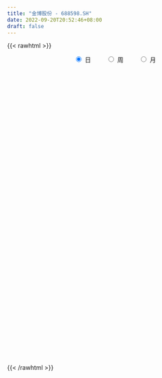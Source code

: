 ```yaml
---
title: "金博股份 - 688598.SH"
date: 2022-09-20T20:52:46+08:00
draft: false
---
```

{{< rawhtml >}}
    <div style="text-align: center">
        <label style="padding: 1rem;"><input style="margin-right: .5rem" type="radio" name="period" value="D" checked onclick="period_change(this)">日</label>
        <label style="padding: 1rem;"><input style="margin-right: .5rem" type="radio" name="period" value="W" onclick="period_change(this)">周</label>
        <label style="padding: 1rem;"><input style="margin-right: .5rem" type="radio" name="period" value="M" onclick="period_change(this)">月</label>
    </div>
    <div id="chart" style="height: 700px;"></div> 
    <script type="text/javascript">
        const D_v = [8487.46,6819.47,10995.79,5690.08,4632.71,12747.34,8308.39,13009.78,7696.21,11024.04,9565.59,9180.49,13570.86,11620.58,10086.82,6867.33,5172.5,8069.69,8571.18,7456.24,7056.59,4315.6,4762.1,21271.53,16741.77,9725.78,8638.56,11691.73,8129.91,4623.34,4066.37,5339.5,6306.7,8949.17,10680.03,4777.66,7044.18,6942.66,10496.65,11759.37,13056.85,11119.33,9801.21,9332.71,10267.92,6919.86,14167.92,6705.35,5896.41,4941.32,3937.29,9268.24,4215.22,4435.22,4907.7,4352.93,7031.57,3619.53,4462.51,4762.9,12386.63,7818.04,6997.93,3884.62,8318.7,9107.09,7668.52,16368.48,10763.56,22742.13,20086.56,15579.27,11697.6,10928.86,13532.43,18603.66,24481.93,37567.29,27742.78,28425.5,19476.42,17801.81,14697.4,14804.05,21322.72,13255.4,15424.23,25668.76,13925.33,12327.14,11658.77,11671.05,14077.07,13167.78,13990.43,13256.23,11469.48,12762.72,22149.0,12074.9,13566.99,8072.81,9770.22,10795.88,8438.34,9446.66,6300.92,8294.3,9277.49,5625.64,9416.73,13786.58,8488.33,9612.63,6816.6,13349.26,8389.84,10190.27,11596.99,9651.36,9764.46,12099.09,7615.75,9592.76,9918.13,8461.6,6782.23,7781.38,6771.9,8452.19,7158.99,11357.36,7806.38,5948.42,6660.22,4682.16,4313.13,10555.15,6570.21,8647.53,13384.4,7711.08,9136.21,10403.9,6479.11,4833.5,5658.64,5534.85,4103.94,7398.78,7969.62,4814.95,6937.77,7358.32,4455.77,5544.7,7557.31,8946.12,8244.75,16191.93,6675.15,14699.6,8119.78,10861.23,11554.11,7198.74,5306.79,6763.58,4895.76,12633.57,20453.2,25950.43,27798.69,27915.17,31086.36,12890.2,15201.17,13401.54,29704.18,35775.68,37296.5,33054.55,16042.28,23844.84,25365.05,20779.76,18969.92,38657.22,36128.95,16716.95,20315.15,13229.82,18461.87,19946.71,7200.21,15720.59,13549.72,13349.47,21157.19,19091.49,15060.11,14905.61,11902.46,9315.01,17961.39,25658.04,18524.45,13429.08,12831.6,12736.73,12544.62,15463.82,10072.24,12959.07,19369.95,24201.4,19674.46,16989.73,13004.94,17284.46,20099.05,26658.1,17217.39,17697.15,17069.38,17846.96,17250.62,22215.96,18206.47,26168.45,14356.96,12374.83,9406.5,9735.53,15230.55,9401.76,11156.57,10797.53,20314.97,21754.51,52917.53,33491.99,23126.87,31530.68,15983.75,24299.18,14747.7,25335.49,19446.77,17505.49,12382.27,12233.82,22588.06,19897.12,14056.71,13542.96,32373.51,13334.86,10803.72,8913.0,12359.91,16632.78,10573.31,14476.55,12892.04,16324.61,10158.8,14101.81,15604.79,17121.3,8453.5,11333.66,21384.21,16105.98,19964.29,11827.41,20394.75,25228.89,15863.71,17065.14,16198.77,18898.39,24740.6,12261.81,20974.06,18004.06,9785.65,14201.05,7815.33,10252.03,14938.47,20934.15,7346.28,17953.23,15842.94,18274.46,18779.73,10932.2,10355.6,9920.74,20030.87,13027.5,18203.14,17681.61,11165.61,8065.84,10629.23,10672.71,9309.52,11612.1,41352.05,20429.35,14622.46,7657.52,8945.16,9225.92,12443.45,10904.72,10096.32,8636.63,10210.95,8681.48,12468.51,12911.73,9629.64,17363.74,12281.07,13119.19,11583.02,14591.78,32064.64,23434.2,26904.85,19736.34,20840.94,16005.26,15122.75,16613.99,12699.53,27837.79,24749.76,14157.18,13715.89,9111.16,11987.73,13022.49,10057.56,20542.86,11691.73,10559.68,13677.64,11354.69,6246.01,11371.42,7455.07,8286.0,10326.1,13019.92,14612.48,14791.27,19576.84,15876.04,18242.76,13781.52,23098.56,45006.12,22908.77,23122.43,28348.81,19872.98,30617.07,20946.77,21473.25,22583.64,10672.53,12473.97,9067.28,14317.5,12342.33,16831.04,10609.92,8049.92,18514.22,12348.99,12525.1,12077.29,7491.13,16669.61,12567.06,12316.55,11499.13,11167.94,7658.37,9244.59,10269.2,7461.7,8134.65,10904.41,12943.66,14961.2,15267.88,11093.46,14016.46,12820.6,8883.19,8501.03,12014.6,13973.29,7183.27,5035.61,6333.68,7848.17,7140.52,19520.24,9686.68,14223.5,14333.87,9268.86,8034.33,6601.2,7485.78,11896.25,9625.75,16538.16,21145.96,25885.2,16441.5,13861.07,13921.9,17147.11,18774.22,16196.27,26675.87,23166.17,21085.04,27167.8,17482.89,14999.4,14034.39,19272.63,14371.18,19417.59,19539.54,28810.65,19613.64,13099.3,12187.77,22588.84,24462.84,27918.42,33433.32,30346.94,19816.21,20366.19,14980.27,9922.64,10586.04,9494.41,14842.28,19755.24,12861.43,10609.75,24063.62,18140.88,18733.94,20303.6,15858.47,18284.53,16903.25,9134.07,10406.04,11000.77,14662.75,12199.04,11491.86,15369.37,12565.28,14000.27,13741.72,14524.62,11201.54,9882.91,12458.58,8659.12,24124.45,15531.23,16093.11,8756.44,15501.53,10116.61,16237.14,16056.1,11340.75,14180.24,11320.15,9268.29,12456.01,12950.63,8705.48,13020.95]
const D_histogram = [0.0,0.0389287749,0.0599227863,-0.0815329915,-0.0766153816,-0.149791921,0.0073152119,-0.1238802635,-0.3105557184,-0.291767705,-0.1119720625,0.1582937116,0.3558640547,0.5503090977,0.5979689496,0.5274292045,0.3955107605,0.4410953847,0.3309735748,0.0197863716,-0.2696924871,-0.4340488365,-0.5646207188,0.23713447,1.0088781278,1.4759103251,1.7974990979,1.5774787935,1.2939610349,0.9563923305,0.7931909828,0.4154516594,0.3541444942,0.2810647109,0.0359559825,-0.0942499883,-0.0528610973,-0.103803822,-0.3405373338,-0.1329792406,0.362896424,0.5219043858,0.5304446422,0.5508698228,0.4385718242,0.3513573764,0.1464279459,-0.3956517324,-0.5715384395,-0.7811573407,-0.9161869799,-0.8740453013,-0.9208223712,-0.8930603205,-0.898408717,-0.876871532,-1.0431063101,-1.0823685153,-1.00625099,-0.9743842367,-0.4668195081,-0.057420537,0.1995582881,0.3515442666,0.4985154198,0.6283972765,0.3851389928,0.646122904,0.6042871016,0.8316764049,1.4424623435,1.5377463692,1.5496747141,1.7483453065,2.1249676918,2.2388196167,3.5081375462,4.7762035129,6.7325748687,8.0445584547,7.7059737953,8.5226146764,8.0967750303,7.3867995252,5.8235027115,4.1495026822,2.8239222853,0.5685181293,-1.3231156705,-1.8003049325,-3.2125417025,-4.9361267968,-5.2867254642,-5.2887845026,-5.1029813408,-4.4229294869,-3.4982277705,-0.3457681042,2.3129083872,3.1332422214,3.3281056257,2.5094206947,1.4155780212,0.447169933,0.3850654962,-0.8328752012,-1.7522619622,-2.5018926207,-3.2596684052,-3.4725129036,-3.7931544617,-4.8553487973,-5.2274945752,-6.0425572742,-6.0493536574,-6.7887793118,-6.6517091945,-6.0191964933,-5.433183815,-4.5487611403,-4.1495583207,-4.4271590717,-4.2657604053,-4.5318524947,-4.8022932731,-4.1792262643,-3.6082998216,-3.1268586531,-2.8651205926,-1.9058855737,-0.9006673213,0.624541898,1.0605047627,1.6244895121,1.7344796849,1.5833809409,1.6992507167,2.4115696945,2.5180507791,3.0567312111,2.7844907072,2.7521904506,3.0699170509,3.3274721567,2.9014525604,2.15906591,1.3729980909,0.4253217027,-0.3630637937,-0.566558292,-0.7852506109,-1.0104254977,-0.67481009,-0.5666294706,-0.5575168659,-0.5720527562,-0.3466272969,0.0341285622,0.7289684021,1.0337519686,1.002332118,1.7959479023,1.9831037177,1.0540334842,-0.255863146,-0.7926173795,-0.7535719005,-0.8696023262,-0.8163052799,0.0307821436,0.7246583097,0.8434987929,0.7877714295,0.9600732401,1.5576400261,1.8201781902,1.9786219338,2.0232678571,1.4995160033,1.5197581962,3.2421383586,4.4461163777,4.6284232849,4.7029215589,3.8719753747,2.5624937166,1.6310823244,2.3742480325,2.8992522439,2.8392108468,2.1155892763,1.8438951342,2.4928280301,3.1308985916,3.2544308889,3.8967239922,3.2370222379,2.6946709845,3.2883899206,4.045015698,3.8976003878,3.7950435451,3.0848965996,2.5359375856,1.8742419353,1.8672749074,1.3293069402,0.6566351507,0.4463935947,-0.2891642545,-1.2381807609,-0.78401908,-1.1418635485,-2.262350535,-3.3846908348,-2.0114667892,-1.8384079659,-1.6943118345,-2.1342946534,-4.0796627986,-4.9574476607,-4.8273421471,-5.1736702092,-5.1141179698,-5.636579407,-4.5231219122,-2.7157127233,-0.8375980818,-0.2395633019,0.9676174642,1.9167523526,2.352634885,2.0008197968,1.1053558917,-0.5497504309,-1.6274082499,-2.0736088002,-2.1195199595,-1.3348554853,-1.038998141,2.957217764,6.4336124054,7.8543910089,10.6742654317,11.8593591664,10.7972478772,10.1318315855,6.0790280971,3.0908946328,2.3472749728,0.1569938276,-0.9914467155,-1.4397351339,-2.313933061,-2.339503363,-1.9796600646,-4.7685529386,-6.1524301053,-6.2685216891,-7.072522872,-6.6137789601,-6.1721801878,-6.406454931,-6.0412776918,-5.7684275265,-6.5680265272,-6.6957274473,-7.0032008556,-4.9132323152,-2.3187840215,-0.5050573109,0.2601700439,-0.2359991188,0.0213447613,-1.263884959,-2.2689176917,-1.547776425,-1.6756394271,-1.2402196609,-1.4468777835,-0.7591117575,-0.8546001268,-1.5482973306,-1.8941976033,-0.4169775114,-0.6796115149,-0.880204909,0.0408313733,0.1180693541,-0.0111407014,0.3082185014,-0.372301348,-1.2109579073,-1.8326971709,-2.7156673025,-2.1048813281,-0.6999307197,-0.1360482799,-0.0647629779,0.1409063427,1.4631210864,2.1616912288,3.1483273088,3.7984099431,3.2337176301,2.2010847931,1.2312344663,0.3762115204,0.079380816,0.0565343664,2.4381884389,3.5461819107,3.9671173838,3.9084412719,4.0219541592,2.7668498938,0.4179355571,-1.3603364444,-2.1702500763,-2.5587464655,-3.7826527574,-4.5039612734,-5.0587320217,-5.3313002736,-4.8504416159,-2.9127553965,-1.3419898569,-1.7359167492,-2.0928617235,-3.0094132537,-4.732350435,-6.4307546214,-7.0994137946,-7.9789027037,-7.3690948145,-6.4153549984,-5.6726223183,-5.3919231236,-5.0790492663,-3.5166005197,-0.9065999236,0.6489353615,1.5237089203,1.5650853838,1.5850807756,1.6387063224,1.3367220656,0.8214414439,-0.0193696336,-0.9677655566,-1.580036034,-0.7672198912,-0.2431074085,0.9589196355,1.7184645432,2.3834895994,2.7039174473,3.8945493063,4.224889475,4.7006360754,5.5803119311,5.3211791,4.3292975215,2.9451608393,1.1155308908,-1.5987593207,-3.482266941,-4.1831690803,-3.45838364,-2.5140371674,-1.4420249349,-0.7443173688,0.3380358042,1.6052445513,2.3202578274,2.7778595534,2.8268211071,2.9042066284,2.3939511638,1.2616117185,0.4818856084,0.086115013,1.1915281788,1.2026724064,1.2342771521,0.7017917695,0.138173821,-0.6256866724,-1.4225322869,-1.9327475353,-2.1447267746,-1.9827455542,-1.6803283134,-0.7741398193,-0.1702444327,-0.2338133287,-0.639118475,-1.3086659733,-2.4956798839,-2.6257508055,-1.422587074,-0.788245335,0.6157655491,1.8994140378,2.6403320695,3.3395581982,4.0985745661,4.801901737,4.9374956751,4.5763538976,4.1370071859,3.9283649992,3.7941938089,4.6980881856,4.9213680259,4.1947998846,2.8337658115,2.1176363234,1.4472324256,0.7160800254,0.3530520401,0.6052965464,0.7927046196,1.9240372299,3.1659443368,3.878981196,3.9456405119,3.7140146332,3.9251578758,4.0057941235,3.2452455246,2.1169283546,2.4091422604,3.2505435936,4.1242726037,3.4927026311,2.9421723997,2.627963426,1.9311839424,1.1792656645,0.4933341359,-0.8375445218,-1.7160304885,-3.1538117312,-3.9335950719,-4.4061920082,-4.4274335423,-3.7097606046,-4.0297520254,-3.3219329478,-2.7199372749,-0.9262547632,0.4656167802,1.815604156,2.3235095718,2.890086502,3.1776282424,2.3853619705,2.3704166305,1.1417882876,0.7305590052,0.3601558336,1.3396473574,2.2180177161,3.8881171771,4.7046670047,3.9409741834,2.4890927177,2.0024358759,1.618405685,0.9896726285,0.3148493147,0.0235958383,-1.5047244429,-2.4210727136,-3.1498212446,-3.9089721325,-4.2504619505,-4.9043813482,-5.6652719295,-5.5054817593,-6.1295149178,-6.5657170514,-7.0665302438,-7.7435321712,-8.3412573478,-9.0974097773,-9.0481800503,-8.7332956466,-8.1342722335,-6.5474084526,-4.2258537484,-2.4703842875,-1.3692711918,-0.8196893336,-0.7020887489,-1.0493487336,-1.0534527714,-1.0217374791,-0.2425746619]
const D_fast = [0.0,0.0486609687,0.0846356767,-0.077203349,-0.0914395845,-0.2020641042,-0.0431281684,-0.2052937096,-0.4696080942,-0.5237620069,-0.3719593801,-0.0621201781,0.2244161787,0.5564384962,0.7535905854,0.8149081415,0.7818673875,0.9377258579,0.9103474418,0.6041068315,0.247204851,-0.0256637075,-0.2973907695,0.5636480368,1.5876112265,2.4236210051,3.1945845523,3.3689339463,3.4089064465,3.3104358247,3.3455322227,3.0716558141,3.0988847724,3.0960711669,2.8599514341,2.7061829662,2.7343565829,2.6574629027,2.3355950575,2.5099083405,3.0965081111,3.3859921694,3.5271435863,3.6852862226,3.6826311801,3.6832560763,3.5149336324,2.8739410209,2.555169704,2.1502614676,1.7861850834,1.6098154366,1.332832774,1.1373297445,0.9073791688,0.7096984708,0.2826871152,-0.0271672189,-0.2026124411,-0.4143417469,-0.0234818954,0.3715619415,0.6784303386,0.9183023838,1.189902392,1.4768835677,1.3299100323,1.7524246694,1.8616606424,2.296969047,3.2683705714,3.7480911895,4.1474382128,4.7831951318,5.6910594401,6.3646162692,8.5109685852,10.9730854301,14.6126005032,17.9357237028,19.5236324922,22.4709270424,24.0692811539,25.2060055301,25.0985843943,24.4619600356,23.8423602099,21.7290855863,19.5066728688,18.5794073737,16.3640351781,13.4064183847,11.7341383512,10.4098831871,9.3199410137,8.8942604959,8.9444052697,12.01042291,15.2473264981,16.8509708877,17.8778606984,17.6865309411,16.9465827729,16.0899671679,16.1241291051,14.6979696075,13.3405173559,11.9654135422,10.3927206564,9.3117479321,8.0428177585,5.7667862236,4.087766802,1.7620647844,0.2429299868,-2.1936904955,-3.7195476769,-4.591834099,-5.3641173744,-5.6168849849,-6.2550717453,-7.6394622643,-8.5445036992,-9.9435589123,-11.414573009,-11.8363125662,-12.1674610789,-12.4677345737,-12.9222766614,-12.4395130359,-11.6594616139,-9.9781169201,-9.2770278646,-8.3069207372,-7.7633106432,-7.518564152,-6.9778816971,-5.6626702956,-4.9266765162,-3.6238132815,-3.1999311086,-2.5441837525,-1.4589778894,-0.3695547444,-0.0702112007,-0.2728313735,-0.7156496699,-1.5569956324,-2.4361470773,-2.7812811486,-3.1962861202,-3.6740673814,-3.5071544963,-3.5406312445,-3.6708978563,-3.8284469356,-3.6896783005,-3.3003903009,-2.4233083604,-1.8600868018,-1.6409236229,-0.398320863,0.2846108817,-0.3809509807,-1.7548133974,-2.4897219757,-2.6390694718,-2.9725004791,-3.1232797528,-2.2684967934,-1.3934560498,-1.0637408684,-0.9225253745,-0.5102052539,0.4767715387,1.1943542503,1.8474534774,2.397916365,2.249043512,2.6492252539,5.182140006,7.4976471195,8.837059848,10.0872885117,10.2243361711,9.5554779423,9.0318371311,10.3685648474,11.6183821197,12.2681434343,12.0734191829,12.2626988243,13.5348387277,14.9556339372,15.8927739567,17.509248058,17.6588018632,17.790118356,19.2059347722,20.9738144741,21.8007992608,22.6470033044,22.7080805089,22.7931058912,22.5999707247,23.0598224236,22.8541811915,22.3456681897,22.2470250324,21.4391761195,20.1806144229,20.4387713339,19.7954609782,18.109386358,16.1408733494,17.0112306977,16.7246875296,16.4452057024,15.4716492201,12.5063653753,10.389218598,9.3124885748,7.6727429604,6.4537657074,4.5221594184,4.5048364351,5.6333174433,7.3020325643,7.8401765187,9.2892616509,10.7175846274,11.7416258811,11.8900157421,11.27089081,9.4783468795,7.9938369981,7.0292342477,6.4534430986,6.9043937014,6.9405015104,11.6760218564,16.7608195992,20.145195955,25.6336367356,29.783570262,31.420770942,33.2883125467,30.7552660826,28.5398562764,28.3830553596,26.2320226714,24.8357204494,24.0274982475,22.5748170552,21.9643709124,21.8292991947,17.848268086,14.926283393,13.243061387,10.670929486,9.4762286578,8.3747823832,6.5388939073,5.3937517235,4.2244950072,1.7828893747,-0.0187434072,-2.0770170294,-1.2153565679,0.7993957205,2.4868581034,3.3171279692,2.7619590268,3.0246390972,1.4234381371,-0.1488240184,0.185373142,-0.3613997169,-0.2360348659,-0.8044124344,-0.3064243477,-0.6155627488,-1.6963342853,-2.5157839587,-1.1428082447,-1.5753451269,-1.9959897483,-1.0647456226,-0.9579903034,-1.0899855341,-0.693571706,-1.4671668924,-2.6085629286,-3.6884764848,-5.2503634421,-5.1657977997,-3.9358298713,-3.4059595015,-3.3508649439,-3.1099690376,-1.4219740223,-0.1829810727,1.5907368345,3.1904219545,3.4341590491,2.9517974104,2.2897557002,1.5287856343,1.2518001339,1.2430872759,4.2342884582,6.2288274076,7.6415422267,8.5599764327,9.6789778599,9.115586068,6.8711556205,4.7527995079,3.4003233569,2.3721403513,0.20257087,-1.6447279642,-3.464181718,-5.0695750383,-5.8013267845,-4.5918294143,-3.356561339,-4.1844674185,-5.0646278236,-6.7335326673,-9.6395574574,-12.9456502991,-15.389162921,-18.263377506,-19.4958433204,-20.145942254,-20.8213651534,-21.8886467396,-22.8455351989,-22.1622365822,-19.778885967,-18.0611168415,-16.8054160527,-16.3727682432,-15.9565026575,-15.4932005301,-15.4610042705,-15.7709245312,-16.6165780171,-17.8069153293,-18.8141948151,-18.1931836452,-17.7298480146,-16.2880910618,-15.0989300182,-13.8380325622,-12.8416253524,-10.6773561669,-9.2907936294,-7.6398880102,-5.3651341716,-4.2939722278,-4.2035294259,-4.8513758982,-6.4021231241,-9.5161031658,-12.2701775213,-14.0168719307,-14.1566824004,-13.8408452196,-13.1293392208,-12.617710997,-11.450848873,-9.7823289881,-8.487251255,-7.3351846407,-6.5795178103,-5.7760806319,-5.6878483055,-6.5047848211,-7.1640395292,-7.5382813714,-6.1349861608,-5.8231738317,-5.4829997979,-5.8400372382,-6.3691117314,-7.2893938929,-8.4418725791,-9.4352747113,-10.1834356444,-10.5171408125,-10.63480565,-9.9221521108,-9.3608178324,-9.4828400606,-10.0479248256,-11.0446388172,-12.8555726988,-13.6420813217,-12.7945643588,-12.3572839535,-10.7993316822,-9.040829684,-7.6398286349,-6.1057129567,-4.3220529472,-2.4182503421,-1.0482824852,-0.2653357884,0.3295692965,1.1030183596,1.9173956215,3.9958120446,5.4494338913,5.7715657212,5.118973101,4.9322526937,4.6236569024,4.0715245085,3.7967595332,4.2003281761,4.5859124043,6.198254322,8.2316475132,9.9144296713,10.9674991152,11.6643768947,12.8568096064,13.9388943849,13.9896571672,13.3905720858,14.2850715567,15.9391087883,17.8439059493,18.0855116345,18.2705245031,18.6133063858,18.3993228879,17.9422210261,17.3796230315,15.8393582434,14.5318646544,12.305630479,10.5424483703,8.9683034319,7.8402035123,7.6304362988,6.3030068717,6.1803427123,6.1023540665,7.6644728874,9.1727486259,10.9766370406,12.0654198494,13.3545184051,14.4364672061,14.2405414269,14.8182002445,13.8750189735,13.6464294423,13.3660652291,14.6804685923,16.11334338,18.7554721353,20.7481887141,20.9697394386,20.1401311523,20.1540832795,20.1746545099,19.7933396105,19.1972286254,18.9118741085,17.0073727166,15.4857562675,13.9695524254,12.2331585044,10.8290531987,8.949038464,6.7718299002,5.5552496306,3.3988377427,1.3212063462,-0.9462394071,-3.5591243773,-6.2421638909,-9.2726687647,-11.4854840502,-13.3539235582,-14.7884682035,-14.8384565358,-13.5733652686,-12.4354918796,-11.6766965819,-11.3320370571,-11.3899586596,-11.9995558278,-12.2670230584,-12.4907421358,-11.7722229841]
const D_slow = [0.0,0.0097321937,0.0247128903,0.0043296425,-0.0148242029,-0.0522721832,-0.0504433802,-0.0814134461,-0.1590523757,-0.231994302,-0.2599873176,-0.2204138897,-0.131447876,0.0061293984,0.1556216358,0.2874789369,0.3863566271,0.4966304732,0.5793738669,0.5843204598,0.5168973381,0.4083851289,0.2672299492,0.3265135668,0.5787330987,0.94771068,1.3970854545,1.7914551528,2.1149454115,2.3540434942,2.5523412399,2.6562041547,2.7447402783,2.815006456,2.8239954516,2.8004329545,2.7872176802,2.7612667247,2.6761323912,2.6428875811,2.7336116871,2.8640877836,2.9966989441,3.1344163998,3.2440593559,3.3318987,3.3685056864,3.2695927533,3.1267081435,2.9314188083,2.7023720633,2.483860738,2.2536551452,2.030390065,1.8057878858,1.5865700028,1.3257934253,1.0552012965,0.8036385489,0.5600424898,0.4433376127,0.4289824785,0.4788720505,0.5667581172,0.6913869721,0.8484862912,0.9447710395,1.1063017654,1.2573735408,1.4652926421,1.8259082279,2.2103448202,2.5977634988,3.0348498254,3.5660917483,4.1257966525,5.002831039,6.1968819173,7.8800256344,9.8911652481,11.8176586969,13.948312366,15.9725061236,17.8192060049,19.2750816828,20.3124573534,21.0184379247,21.160567457,20.8297885394,20.3797123062,19.5765768806,18.3425451814,17.0208638154,15.6986676897,14.4229223545,13.3171899828,12.4426330402,12.3561910141,12.9344181109,13.7177286663,14.5497550727,15.1771102464,15.5310047517,15.6427972349,15.739063609,15.5308448087,15.0927793181,14.4673061629,13.6523890616,12.7842608357,11.8359722203,10.622135021,9.3152613772,7.8046220586,6.2922836443,4.5950888163,2.9321615177,1.4273623943,0.0690664406,-1.0681238445,-2.1055134247,-3.2123031926,-4.2787432939,-5.4117064176,-6.6122797359,-7.6570863019,-8.5591612573,-9.3408759206,-10.0571560687,-10.5336274622,-10.7587942925,-10.602658818,-10.3375326273,-9.9314102493,-9.4977903281,-9.1019450929,-8.6771324137,-8.0742399901,-7.4447272953,-6.6805444926,-5.9844218158,-5.2963742031,-4.5288949404,-3.6970269012,-2.9716637611,-2.4318972836,-2.0886477608,-1.9823173352,-2.0730832836,-2.2147228566,-2.4110355093,-2.6636418837,-2.8323444062,-2.9740017739,-3.1133809904,-3.2563941794,-3.3430510036,-3.3345188631,-3.1522767626,-2.8938387704,-2.6432557409,-2.1942687653,-1.6984928359,-1.4349844649,-1.4989502514,-1.6971045962,-1.8854975713,-2.1028981529,-2.3069744729,-2.299278937,-2.1181143596,-1.9072396613,-1.7102968039,-1.4702784939,-1.0808684874,-0.6258239399,-0.1311684564,0.3746485079,0.7495275087,1.1294670577,1.9400016474,3.0515307418,4.2086365631,5.3843669528,6.3523607964,6.9929842256,7.4007548067,7.9943168148,8.7191298758,9.4289325875,9.9578299066,10.4188036901,11.0420106977,11.8247353456,12.6383430678,13.6125240658,14.4217796253,15.0954473714,15.9175448516,16.9287987761,17.903198873,18.8519597593,19.6231839092,20.2571683056,20.7257287894,21.1925475163,21.5248742513,21.689033039,21.8006314377,21.728340374,21.4187951838,21.2227904138,20.9373245267,20.371736893,19.5255641843,19.0226974869,18.5630954955,18.1395175369,17.6059438735,16.5860281739,15.3466662587,14.1398307219,12.8464131696,11.5678836772,10.1587388254,9.0279583474,8.3490301665,8.1396306461,8.0797398206,8.3216441867,8.8008322748,9.3889909961,9.8891959453,10.1655349182,10.0280973105,9.621245248,9.1028430479,8.5729630581,8.2392491867,7.9794996515,8.7188040925,10.3272071938,12.290804946,14.959371304,17.9242110956,20.6235230649,23.1564809612,24.6762379855,25.4489616437,26.0357803869,26.0750288438,25.8271671649,25.4672333814,24.8887501162,24.3038742754,23.8089592593,22.6168210246,21.0787134983,19.511583076,17.743452358,16.090007618,14.546962571,12.9453488383,11.4350294154,9.9929225337,8.3509159019,6.6769840401,4.9261838262,3.6978757474,3.118179742,2.9919154143,3.0569579253,2.9979581456,3.0032943359,2.6873230961,2.1200936732,1.733149567,1.3142397102,1.004184795,0.6424653491,0.4526874097,0.239037378,-0.1480369546,-0.6215863554,-0.7258307333,-0.895733612,-1.1157848393,-1.1055769959,-1.0760596574,-1.0788448328,-1.0017902074,-1.0948655444,-1.3976050212,-1.855779314,-2.5346961396,-3.0609164716,-3.2358991515,-3.2699112215,-3.286101966,-3.2508753803,-2.8850951087,-2.3446723015,-1.5575904743,-0.6079879886,0.200441419,0.7507126173,1.0585212338,1.1525741139,1.1724193179,1.1865529095,1.7961000193,2.6826454969,3.6744248429,4.6515351609,5.6570237007,6.3487361741,6.4532200634,6.1131359523,5.5705734332,4.9308868169,3.9852236275,2.8592333091,1.5945503037,0.2617252353,-0.9508851687,-1.6790740178,-2.014571482,-2.4485506693,-2.9717661002,-3.7241194136,-4.9072070224,-6.5148956777,-8.2897491264,-10.2844748023,-12.1267485059,-13.7305872555,-15.1487428351,-16.496723616,-17.7664859326,-18.6456360625,-18.8722860434,-18.710052203,-18.329124973,-17.937853627,-17.5415834331,-17.1319068525,-16.7977263361,-16.5923659751,-16.5972083835,-16.8391497727,-17.2341587812,-17.425963754,-17.4867406061,-17.2470106972,-16.8173945614,-16.2215221616,-15.5455427998,-14.5719054732,-13.5156831044,-12.3405240856,-10.9454461028,-9.6151513278,-8.5328269474,-7.7965367376,-7.5176540149,-7.9173438451,-8.7879105803,-9.8337028504,-10.6982987604,-11.3268080522,-11.687314286,-11.8733936282,-11.7888846771,-11.3875735393,-10.8075090825,-10.1130441941,-9.4063389174,-8.6802872603,-8.0817994693,-7.7663965397,-7.6459251376,-7.6243963843,-7.3265143396,-7.025846238,-6.71727695,-6.5418290077,-6.5072855524,-6.6637072205,-7.0193402922,-7.502527176,-8.0387088697,-8.5343952583,-8.9544773366,-9.1480122915,-9.1905733996,-9.2490267318,-9.4088063506,-9.7359728439,-10.3598928149,-11.0163305162,-11.3719772847,-11.5690386185,-11.4150972312,-10.9402437218,-10.2801607044,-9.4452711549,-8.4206275133,-7.2201520791,-5.9857781603,-4.8416896859,-3.8074378894,-2.8253466396,-1.8767981874,-0.702276141,0.5280658655,1.5767658366,2.2852072895,2.8146163703,3.1764244767,3.3554444831,3.4437074931,3.5950316297,3.7932077846,4.2742170921,5.0657031763,6.0354484753,7.0218586033,7.9503622616,8.9316517305,9.9331002614,10.7444116426,11.2736437312,11.8759292963,12.6885651947,13.7196333456,14.5928090034,15.3283521033,15.9853429598,16.4681389454,16.7629553616,16.8862888956,16.6769027651,16.247895143,15.4594422102,14.4760434422,13.3744954402,12.2676370546,11.3401969034,10.3327588971,9.5022756601,8.8222913414,8.5907276506,8.7071318457,9.1610328847,9.7419102776,10.4644319031,11.2588389637,11.8551794563,12.447783614,12.7332306859,12.9158704372,13.0059093956,13.3408212349,13.8953256639,14.8673549582,16.0435217094,17.0287652552,17.6510384346,18.1516474036,18.5562488249,18.803666982,18.8823793107,18.8882782702,18.5120971595,17.9068289811,17.11937367,16.1421306368,15.0795151492,13.8534198122,12.4371018298,11.0607313899,9.5283526605,7.8869233976,6.1202908367,4.1844077939,2.0990934569,-0.1752589874,-2.4373039999,-4.6206279116,-6.65419597,-8.2910480831,-9.3475115202,-9.9651075921,-10.3074253901,-10.5123477235,-10.6878699107,-10.9502070941,-11.213570287,-11.4690046567,-11.5296483222]
const D_data = [['2020-08-31', 104.05, 103.39, 102.61, 105.47],['2020-09-01', 103.25, 104.0, 102.23, 106.78],['2020-09-02', 104.01, 103.98, 99.56, 104.38],['2020-09-03', 102.4, 101.61, 101.3, 103.9],['2020-09-04', 99.0, 103.01, 98.11, 103.48],['2020-09-07', 102.77, 101.75, 100.52, 107.7],['2020-09-08', 101.08, 104.8, 99.69, 105.38],['2020-09-09', 103.28, 101.2, 97.25, 104.5],['2020-09-10', 101.8, 99.45, 99.0, 103.0],['2020-09-11', 98.08, 101.3, 95.24, 101.95],['2020-09-14', 102.53, 103.66, 102.16, 106.7],['2020-09-15', 103.98, 106.0, 100.02, 106.19],['2020-09-16', 105.97, 106.54, 104.97, 108.8],['2020-09-17', 106.54, 107.92, 104.67, 109.8],['2020-09-18', 108.03, 107.21, 104.28, 109.8],['2020-09-21', 107.42, 106.15, 104.63, 108.77],['2020-09-22', 105.19, 105.25, 103.78, 107.3],['2020-09-23', 105.09, 107.64, 105.08, 109.18],['2020-09-24', 106.66, 105.9, 105.5, 109.8],['2020-09-25', 105.71, 102.46, 102.15, 107.88],['2020-09-28', 101.92, 101.08, 100.5, 104.28],['2020-09-29', 102.22, 101.2, 100.73, 102.96],['2020-09-30', 102.0, 100.47, 99.51, 102.39],['2020-10-09', 102.9, 113.89, 102.9, 115.15],['2020-10-12', 114.0, 118.35, 113.13, 118.85],['2020-10-13', 117.53, 119.0, 115.78, 120.0],['2020-10-14', 118.55, 120.8, 117.0, 121.65],['2020-10-15', 119.69, 115.87, 114.6, 121.78],['2020-10-16', 115.87, 115.14, 114.88, 119.5],['2020-10-19', 116.2, 114.0, 113.38, 116.8],['2020-10-20', 113.55, 115.88, 113.06, 116.55],['2020-10-21', 116.68, 112.58, 110.3, 116.68],['2020-10-22', 112.39, 116.05, 111.5, 117.4],['2020-10-23', 117.2, 116.19, 112.77, 118.0],['2020-10-26', 116.15, 113.7, 112.8, 120.65],['2020-10-27', 112.7, 114.5, 111.8, 115.34],['2020-10-28', 116.0, 116.75, 113.08, 117.97],['2020-10-29', 116.25, 115.9, 113.6, 117.69],['2020-10-30', 116.17, 113.0, 112.53, 120.2],['2020-11-02', 115.8, 118.68, 114.0, 120.61],['2020-11-03', 118.88, 124.68, 118.2, 124.88],['2020-11-04', 125.23, 122.99, 119.55, 125.57],['2020-11-05', 124.99, 122.4, 121.34, 125.88],['2020-11-06', 123.24, 123.5, 120.51, 124.68],['2020-11-09', 123.96, 122.44, 121.09, 125.29],['2020-11-10', 122.39, 123.0, 120.11, 124.46],['2020-11-11', 122.76, 121.41, 115.14, 123.84],['2020-11-12', 120.5, 115.53, 115.53, 121.0],['2020-11-13', 115.3, 118.24, 113.09, 118.24],['2020-11-16', 118.59, 116.66, 116.14, 119.99],['2020-11-17', 117.27, 116.38, 114.75, 117.55],['2020-11-18', 115.5, 118.0, 113.61, 118.0],['2020-11-19', 116.35, 116.49, 115.36, 118.19],['2020-11-20', 116.6, 116.95, 115.01, 117.98],['2020-11-23', 117.91, 116.15, 115.0, 117.93],['2020-11-24', 116.02, 116.06, 115.6, 117.78],['2020-11-25', 116.2, 112.75, 112.68, 117.42],['2020-11-26', 112.8, 113.1, 111.11, 114.25],['2020-11-27', 112.62, 113.94, 110.7, 113.94],['2020-11-30', 114.26, 112.98, 112.78, 115.43],['2020-12-01', 113.03, 119.9, 112.28, 121.4],['2020-12-02', 121.0, 121.01, 119.0, 123.8],['2020-12-03', 120.92, 121.03, 119.0, 123.5],['2020-12-04', 120.22, 121.12, 119.2, 121.98],['2020-12-07', 122.4, 122.3, 119.01, 123.69],['2020-12-08', 122.19, 123.4, 120.31, 125.98],['2020-12-09', 124.38, 118.95, 117.79, 124.45],['2020-12-10', 118.95, 125.88, 118.6, 127.31],['2020-12-11', 124.41, 123.35, 122.22, 128.67],['2020-12-14', 127.84, 128.0, 126.52, 132.3],['2020-12-15', 128.35, 136.23, 128.0, 138.6],['2020-12-16', 136.23, 133.17, 133.0, 139.83],['2020-12-17', 134.0, 134.0, 131.13, 136.5],['2020-12-18', 133.88, 138.64, 133.88, 139.78],['2020-12-21', 140.0, 144.46, 140.0, 144.88],['2020-12-22', 143.93, 144.8, 141.1, 147.99],['2020-12-23', 146.8, 166.0, 146.6, 167.5],['2020-12-24', 180.0, 177.0, 174.01, 199.2],['2020-12-25', 181.99, 200.01, 179.51, 203.99],['2020-12-28', 203.5, 208.01, 196.11, 215.89],['2020-12-29', 209.75, 197.84, 192.6, 209.75],['2020-12-30', 201.76, 221.98, 201.01, 225.99],['2020-12-31', 222.59, 216.28, 214.16, 227.97],['2021-01-04', 216.2, 218.27, 206.9, 223.98],['2021-01-05', 221.41, 209.36, 208.38, 230.6],['2021-01-06', 210.17, 206.02, 200.06, 212.43],['2021-01-07', 211.7, 208.0, 206.07, 223.0],['2021-01-08', 211.28, 191.0, 185.42, 213.0],['2021-01-11', 195.92, 187.0, 182.48, 196.0],['2021-01-12', 186.95, 199.99, 183.29, 200.68],['2021-01-13', 199.94, 183.98, 183.33, 199.94],['2021-01-14', 183.87, 171.0, 170.0, 183.87],['2021-01-15', 170.85, 181.0, 170.2, 186.59],['2021-01-18', 186.0, 182.5, 178.0, 188.66],['2021-01-19', 185.97, 183.33, 182.01, 195.76],['2021-01-20', 185.29, 190.03, 180.0, 194.77],['2021-01-21', 192.0, 196.11, 189.0, 202.28],['2021-01-22', 226.0, 235.33, 219.0, 235.33],['2021-01-25', 251.75, 247.51, 240.18, 259.48],['2021-01-26', 250.0, 238.0, 236.67, 251.5],['2021-01-27', 243.75, 237.53, 225.95, 244.1],['2021-01-28', 233.02, 227.6, 226.23, 238.02],['2021-01-29', 231.13, 222.73, 221.21, 242.79],['2021-02-01', 228.07, 221.68, 220.18, 240.0],['2021-02-02', 222.08, 232.82, 222.08, 235.5],['2021-02-03', 228.27, 216.91, 216.3, 234.5],['2021-02-04', 215.1, 216.0, 210.0, 221.87],['2021-02-05', 217.68, 214.0, 212.32, 229.35],['2021-02-08', 216.21, 209.5, 201.08, 216.21],['2021-02-09', 208.97, 212.88, 207.0, 216.66],['2021-02-10', 211.22, 208.92, 206.33, 222.88],['2021-02-18', 212.0, 194.0, 191.37, 214.99],['2021-02-19', 190.2, 196.13, 190.2, 199.89],['2021-02-22', 197.58, 184.05, 183.31, 198.68],['2021-02-23', 182.95, 188.1, 182.0, 192.79],['2021-02-24', 190.0, 172.51, 171.8, 190.0],['2021-02-25', 176.14, 177.0, 173.02, 181.9],['2021-02-26', 174.31, 180.52, 168.0, 186.58],['2021-03-01', 181.28, 178.75, 177.09, 191.04],['2021-03-02', 183.0, 182.4, 176.41, 185.66],['2021-03-03', 169.01, 176.08, 169.01, 184.88],['2021-03-04', 178.0, 164.1, 160.37, 178.0],['2021-03-05', 160.29, 165.26, 159.71, 169.85],['2021-03-08', 165.26, 155.39, 155.28, 169.98],['2021-03-09', 155.33, 149.27, 147.3, 156.0],['2021-03-10', 154.12, 156.8, 153.99, 163.0],['2021-03-11', 157.55, 155.1, 153.68, 162.0],['2021-03-12', 157.77, 152.85, 149.27, 159.7],['2021-03-15', 154.18, 148.32, 146.98, 154.9],['2021-03-16', 151.3, 156.99, 150.89, 162.0],['2021-03-17', 159.0, 160.25, 153.24, 162.01],['2021-03-18', 159.5, 172.0, 158.48, 174.44],['2021-03-19', 166.08, 162.85, 162.85, 173.49],['2021-03-22', 164.78, 166.8, 163.4, 172.12],['2021-03-23', 168.49, 162.9, 159.0, 170.99],['2021-03-24', 162.68, 159.52, 156.01, 163.79],['2021-03-25', 157.02, 162.82, 157.01, 165.35],['2021-03-26', 167.99, 173.0, 162.9, 173.02],['2021-03-29', 173.4, 168.5, 167.13, 174.66],['2021-03-30', 173.88, 176.9, 167.33, 178.38],['2021-03-31', 172.0, 168.9, 162.82, 173.88],['2021-04-01', 169.13, 172.5, 169.1, 175.99],['2021-04-02', 176.0, 179.3, 169.23, 181.65],['2021-04-06', 178.03, 182.09, 176.5, 183.45],['2021-04-07', 180.0, 175.09, 172.4, 182.01],['2021-04-08', 175.09, 169.6, 168.72, 175.09],['2021-04-09', 168.8, 166.0, 164.5, 171.2],['2021-04-12', 164.88, 159.7, 159.0, 166.85],['2021-04-13', 161.36, 156.72, 155.0, 161.9],['2021-04-14', 157.73, 160.68, 155.42, 164.49],['2021-04-15', 160.88, 158.47, 151.44, 160.88],['2021-04-16', 157.0, 156.1, 151.52, 159.76],['2021-04-19', 155.0, 162.36, 155.0, 162.45],['2021-04-20', 162.36, 159.8, 157.07, 165.0],['2021-04-21', 158.01, 157.99, 153.46, 159.76],['2021-04-22', 159.0, 156.77, 154.25, 162.88],['2021-04-23', 156.77, 159.51, 155.39, 164.68],['2021-04-26', 161.0, 162.5, 160.37, 169.4],['2021-04-27', 162.44, 169.2, 160.42, 169.8],['2021-04-28', 177.0, 167.3, 162.19, 177.0],['2021-04-29', 168.0, 164.25, 162.59, 168.0],['2021-04-30', 164.26, 177.44, 164.0, 178.0],['2021-05-06', 177.34, 173.74, 170.42, 177.5],['2021-05-07', 173.7, 158.73, 158.01, 174.97],['2021-05-10', 158.02, 147.99, 146.5, 158.02],['2021-05-11', 148.1, 152.02, 147.03, 153.3],['2021-05-12', 150.44, 157.01, 150.03, 157.95],['2021-05-13', 154.88, 153.92, 151.9, 160.6],['2021-05-14', 154.0, 154.88, 153.02, 157.96],['2021-05-17', 155.8, 166.63, 153.11, 169.7],['2021-05-18', 166.8, 168.88, 161.8, 172.02],['2021-05-19', 171.0, 164.22, 162.25, 171.35],['2021-05-20', 164.26, 162.6, 160.53, 168.0],['2021-05-21', 164.0, 166.25, 162.62, 171.0],['2021-05-24', 163.52, 174.5, 163.52, 175.51],['2021-05-25', 176.8, 173.87, 172.2, 177.02],['2021-05-26', 173.87, 175.18, 172.26, 178.0],['2021-05-27', 175.01, 175.93, 173.0, 178.67],['2021-05-28', 178.0, 169.0, 167.88, 178.0],['2021-05-31', 169.0, 175.8, 167.4, 176.13],['2021-06-01', 177.37, 204.0, 176.24, 204.48],['2021-06-02', 204.02, 208.89, 202.1, 209.65],['2021-06-03', 207.62, 204.01, 201.25, 208.87],['2021-06-04', 204.15, 207.79, 202.99, 212.45],['2021-06-07', 209.7, 198.67, 195.85, 211.88],['2021-06-08', 199.0, 190.4, 188.66, 199.36],['2021-06-09', 189.18, 191.77, 186.01, 196.88],['2021-06-10', 192.0, 214.96, 192.0, 215.9],['2021-06-11', 218.99, 218.98, 213.95, 228.0],['2021-06-15', 221.19, 216.51, 214.0, 224.88],['2021-06-16', 214.75, 209.44, 207.98, 218.37],['2021-06-17', 208.22, 215.45, 208.22, 217.99],['2021-06-18', 214.48, 231.29, 214.0, 238.4],['2021-06-21', 233.99, 238.54, 225.33, 243.3],['2021-06-22', 241.55, 238.47, 233.83, 241.55],['2021-06-23', 239.88, 251.8, 237.1, 255.0],['2021-06-24', 250.0, 240.3, 238.19, 257.0],['2021-06-25', 240.3, 243.0, 235.18, 248.33],['2021-06-28', 248.0, 262.0, 245.56, 262.8],['2021-06-29', 263.55, 273.0, 257.04, 273.5],['2021-06-30', 275.5, 269.0, 265.21, 277.44],['2021-07-01', 268.0, 274.6, 265.0, 280.0],['2021-07-02', 273.3, 270.29, 264.0, 281.99],['2021-07-05', 273.78, 274.0, 268.1, 281.27],['2021-07-06', 275.83, 274.0, 265.39, 288.0],['2021-07-07', 269.54, 284.89, 255.0, 289.73],['2021-07-08', 283.0, 281.09, 281.0, 295.73],['2021-07-09', 280.36, 280.0, 267.0, 286.03],['2021-07-12', 283.0, 286.95, 278.11, 296.67],['2021-07-13', 286.02, 280.97, 272.56, 286.94],['2021-07-14', 275.0, 276.19, 274.34, 281.55],['2021-07-15', 275.69, 294.67, 275.21, 295.95],['2021-07-16', 296.49, 286.99, 286.02, 299.85],['2021-07-19', 286.4, 275.0, 274.01, 292.99],['2021-07-20', 273.32, 269.47, 261.0, 275.68],['2021-07-21', 274.99, 302.02, 274.99, 305.35],['2021-07-22', 304.16, 292.31, 286.18, 310.68],['2021-07-23', 290.36, 294.01, 282.25, 305.3],['2021-07-26', 300.6, 286.9, 280.01, 303.88],['2021-07-27', 284.79, 261.5, 261.5, 294.87],['2021-07-28', 258.52, 265.87, 258.52, 271.5],['2021-07-29', 271.92, 274.65, 259.0, 282.24],['2021-07-30', 275.33, 266.0, 263.18, 279.8],['2021-08-02', 265.1, 267.92, 259.63, 273.2],['2021-08-03', 262.05, 256.6, 251.28, 265.63],['2021-08-04', 258.98, 276.0, 257.0, 282.33],['2021-08-05', 278.44, 290.96, 269.52, 294.0],['2021-08-06', 293.87, 301.6, 284.77, 307.4],['2021-08-09', 299.0, 293.0, 283.88, 309.6],['2021-08-10', 294.0, 307.0, 293.5, 320.22],['2021-08-11', 306.76, 312.0, 300.0, 320.22],['2021-08-12', 313.51, 312.34, 304.77, 319.8],['2021-08-13', 309.68, 305.82, 304.79, 313.99],['2021-08-16', 299.61, 298.3, 293.02, 308.88],['2021-08-17', 296.41, 283.52, 279.11, 307.88],['2021-08-18', 285.14, 283.87, 282.0, 295.77],['2021-08-19', 288.0, 287.5, 280.0, 293.5],['2021-08-20', 286.17, 290.76, 276.67, 293.53],['2021-08-23', 294.05, 302.99, 286.8, 315.33],['2021-08-24', 309.01, 300.0, 293.97, 310.77],['2021-08-25', 337.13, 360.0, 336.49, 360.0],['2021-08-26', 365.76, 378.9, 365.76, 394.43],['2021-08-27', 378.8, 373.78, 368.2, 389.9],['2021-08-30', 380.0, 412.22, 377.0, 417.77],['2021-08-31', 407.63, 414.0, 399.0, 424.0],['2021-09-01', 418.28, 398.02, 380.0, 419.0],['2021-09-02', 397.5, 409.84, 385.55, 418.0],['2021-09-03', 403.0, 364.5, 362.0, 407.04],['2021-09-06', 367.2, 366.0, 355.11, 373.5],['2021-09-07', 367.0, 389.87, 365.52, 403.69],['2021-09-08', 391.0, 368.5, 366.4, 397.18],['2021-09-09', 369.35, 375.87, 365.0, 388.49],['2021-09-10', 400.1, 383.0, 375.12, 414.21],['2021-09-13', 379.0, 376.16, 365.0, 394.0],['2021-09-14', 377.67, 386.0, 365.58, 395.68],['2021-09-15', 384.76, 393.44, 372.0, 399.0],['2021-09-16', 398.0, 347.98, 338.5, 398.92],['2021-09-17', 340.01, 353.0, 340.0, 359.88],['2021-09-22', 348.98, 362.73, 348.98, 372.88],['2021-09-23', 365.0, 348.91, 346.49, 369.56],['2021-09-24', 348.9, 360.72, 346.47, 375.84],['2021-09-27', 362.27, 360.0, 352.0, 385.0],['2021-09-28', 353.04, 349.0, 345.2, 372.0],['2021-09-29', 344.83, 353.61, 344.83, 365.0],['2021-09-30', 354.89, 350.97, 342.38, 363.11],['2021-10-08', 360.0, 332.45, 325.0, 363.0],['2021-10-11', 332.0, 334.1, 328.02, 344.91],['2021-10-12', 329.12, 325.99, 318.2, 343.7],['2021-10-13', 322.09, 356.71, 322.09, 357.89],['2021-10-14', 353.03, 373.33, 345.0, 378.18],['2021-10-15', 370.05, 374.81, 365.01, 375.0],['2021-10-18', 376.0, 369.0, 364.0, 377.67],['2021-10-19', 371.0, 354.36, 346.0, 371.0],['2021-10-20', 354.26, 363.5, 348.44, 379.89],['2021-10-21', 362.45, 341.28, 336.16, 364.98],['2021-10-22', 341.28, 337.5, 333.3, 345.25],['2021-10-25', 339.87, 357.11, 339.0, 361.98],['2021-10-26', 359.8, 347.0, 333.33, 364.55],['2021-10-27', 348.41, 353.89, 341.21, 358.93],['2021-10-28', 353.42, 345.5, 341.99, 359.99],['2021-10-29', 339.04, 357.21, 339.04, 362.63],['2021-11-01', 353.22, 348.4, 346.06, 370.7],['2021-11-02', 350.0, 337.8, 325.63, 350.61],['2021-11-03', 335.0, 337.9, 329.01, 340.99],['2021-11-04', 343.1, 362.8, 337.46, 368.8],['2021-11-05', 370.0, 343.73, 339.0, 370.0],['2021-11-08', 343.49, 342.48, 339.32, 353.67],['2021-11-09', 346.0, 358.0, 345.0, 362.0],['2021-11-10', 356.02, 350.04, 345.39, 359.9],['2021-11-11', 350.64, 347.2, 345.0, 359.0],['2021-11-12', 346.02, 353.31, 346.02, 367.0],['2021-11-15', 353.4, 339.62, 331.0, 358.77],['2021-11-16', 333.33, 332.7, 331.1, 341.9],['2021-11-17', 338.34, 330.0, 314.78, 338.34],['2021-11-18', 329.2, 320.5, 313.77, 333.4],['2021-11-19', 317.01, 336.15, 317.0, 338.5],['2021-11-22', 337.31, 350.0, 336.02, 358.0],['2021-11-23', 348.53, 344.0, 342.13, 356.86],['2021-11-24', 340.51, 339.0, 335.12, 352.01],['2021-11-25', 338.0, 341.0, 337.32, 353.0],['2021-11-26', 338.65, 359.35, 338.64, 361.5],['2021-11-29', 360.0, 358.1, 354.03, 363.0],['2021-11-30', 356.68, 368.14, 356.11, 373.49],['2021-12-01', 369.0, 371.0, 366.44, 383.64],['2021-12-02', 371.0, 358.8, 356.05, 373.53],['2021-12-03', 363.17, 350.85, 349.88, 363.83],['2021-12-06', 351.53, 347.71, 343.0, 355.96],['2021-12-07', 349.33, 345.0, 340.08, 350.79],['2021-12-08', 346.3, 349.22, 342.0, 354.98],['2021-12-09', 351.51, 352.01, 337.25, 356.0],['2021-12-10', 360.0, 389.77, 358.0, 406.0],['2021-12-13', 394.06, 386.0, 381.3, 405.99],['2021-12-14', 375.0, 385.01, 373.53, 391.36],['2021-12-15', 388.88, 383.74, 382.01, 393.66],['2021-12-16', 386.34, 389.97, 381.01, 398.0],['2021-12-17', 388.78, 373.3, 371.51, 389.68],['2021-12-20', 366.96, 352.0, 347.23, 370.0],['2021-12-21', 354.98, 348.47, 342.39, 357.29],['2021-12-22', 348.2, 353.0, 346.19, 364.83],['2021-12-23', 357.73, 353.88, 342.29, 357.73],['2021-12-24', 354.58, 337.12, 337.0, 354.58],['2021-12-27', 335.0, 335.3, 330.2, 343.78],['2021-12-28', 337.45, 330.4, 326.01, 337.45],['2021-12-29', 331.0, 327.65, 324.01, 334.28],['2021-12-30', 329.9, 333.52, 324.6, 335.63],['2021-12-31', 343.0, 355.04, 338.0, 359.5],['2022-01-04', 358.0, 357.99, 343.0, 363.59],['2022-01-05', 358.45, 335.0, 332.0, 363.84],['2022-01-06', 339.4, 331.5, 329.0, 340.97],['2022-01-07', 331.53, 318.5, 318.0, 337.14],['2022-01-10', 318.71, 297.5, 293.8, 318.71],['2022-01-11', 300.88, 283.22, 281.05, 303.88],['2022-01-12', 286.88, 283.21, 274.2, 288.0],['2022-01-13', 282.0, 268.98, 268.12, 282.82],['2022-01-14', 268.98, 279.15, 265.2, 283.7],['2022-01-17', 280.0, 280.32, 273.51, 285.01],['2022-01-18', 282.33, 275.36, 272.0, 282.33],['2022-01-19', 273.0, 265.64, 263.0, 275.08],['2022-01-20', 265.64, 261.0, 258.52, 272.97],['2022-01-21', 268.38, 275.7, 265.1, 282.49],['2022-01-24', 275.21, 295.7, 275.21, 302.33],['2022-01-25', 292.57, 291.0, 289.2, 301.0],['2022-01-26', 289.79, 287.29, 281.2, 298.99],['2022-01-27', 287.29, 277.98, 276.15, 291.84],['2022-01-28', 278.92, 276.61, 271.51, 283.96],['2022-02-07', 282.96, 276.05, 270.01, 282.96],['2022-02-08', 276.05, 269.69, 263.0, 276.98],['2022-02-09', 269.61, 263.28, 255.01, 269.69],['2022-02-10', 262.51, 253.47, 252.08, 263.0],['2022-02-11', 249.07, 244.48, 243.55, 257.85],['2022-02-14', 243.48, 241.0, 238.24, 248.88],['2022-02-15', 242.19, 255.99, 241.01, 256.39],['2022-02-16', 258.0, 253.1, 249.0, 258.01],['2022-02-17', 254.89, 264.09, 252.0, 267.81],['2022-02-18', 261.0, 262.51, 258.51, 263.98],['2022-02-21', 260.58, 264.48, 259.0, 266.65],['2022-02-22', 264.44, 262.61, 253.9, 265.66],['2022-02-23', 264.65, 278.12, 264.65, 283.59],['2022-02-24', 278.05, 272.72, 271.0, 285.5],['2022-02-25', 281.0, 278.47, 276.3, 287.79],['2022-02-28', 278.0, 289.68, 273.58, 290.5],['2022-03-01', 294.7, 280.0, 279.2, 297.11],['2022-03-02', 280.76, 270.0, 265.55, 280.77],['2022-03-03', 271.99, 260.39, 258.6, 273.96],['2022-03-04', 259.0, 246.62, 243.41, 264.01],['2022-03-07', 246.34, 221.9, 217.0, 249.79],['2022-03-08', 221.08, 216.6, 213.05, 226.09],['2022-03-09', 220.72, 220.0, 211.0, 225.83],['2022-03-10', 231.0, 233.4, 219.15, 234.39],['2022-03-11', 226.16, 236.71, 226.16, 241.6],['2022-03-14', 248.38, 240.55, 239.01, 254.0],['2022-03-15', 238.55, 238.1, 236.02, 247.79],['2022-03-16', 245.01, 245.9, 233.18, 249.57],['2022-03-17', 252.2, 253.72, 250.01, 260.81],['2022-03-18', 250.95, 252.17, 245.18, 254.3],['2022-03-21', 254.17, 252.68, 248.27, 258.48],['2022-03-22', 251.0, 249.79, 247.0, 252.88],['2022-03-23', 251.0, 251.5, 247.0, 258.81],['2022-03-24', 248.0, 243.89, 238.2, 248.0],['2022-03-25', 244.81, 231.97, 231.0, 247.79],['2022-03-28', 230.8, 230.8, 227.03, 234.54],['2022-03-29', 232.0, 231.56, 227.85, 235.0],['2022-03-30', 233.37, 251.75, 232.02, 252.5],['2022-03-31', 250.39, 241.0, 239.5, 250.39],['2022-04-01', 238.42, 241.37, 233.75, 249.0],['2022-04-06', 241.57, 232.77, 231.17, 242.0],['2022-04-07', 232.0, 228.81, 228.0, 235.88],['2022-04-08', 228.0, 221.56, 219.0, 230.99],['2022-04-11', 220.0, 215.11, 212.0, 222.99],['2022-04-12', 216.0, 212.77, 205.49, 217.95],['2022-04-13', 210.0, 211.8, 207.49, 219.2],['2022-04-14', 213.0, 213.51, 210.4, 217.56],['2022-04-15', 210.11, 213.81, 206.01, 215.4],['2022-04-18', 210.53, 222.38, 207.11, 223.37],['2022-04-19', 220.66, 221.0, 219.11, 230.8],['2022-04-20', 223.0, 212.62, 212.56, 223.57],['2022-04-21', 210.21, 205.38, 205.0, 214.28],['2022-04-22', 204.2, 197.0, 195.48, 205.5],['2022-04-25', 192.5, 182.51, 180.08, 193.0],['2022-04-26', 185.0, 188.6, 181.15, 193.88],['2022-04-27', 186.01, 205.0, 185.18, 205.0],['2022-04-28', 201.53, 200.33, 198.22, 206.9],['2022-04-29', 203.0, 213.8, 197.03, 215.0],['2022-05-05', 211.0, 219.0, 210.6, 220.67],['2022-05-06', 212.0, 218.0, 211.11, 219.88],['2022-05-09', 215.0, 222.38, 213.29, 225.5],['2022-05-10', 216.88, 228.8, 216.88, 231.79],['2022-05-11', 227.0, 234.53, 227.0, 241.99],['2022-05-12', 232.0, 232.66, 229.1, 236.45],['2022-05-13', 233.0, 228.87, 228.0, 235.53],['2022-05-16', 230.99, 228.6, 228.6, 235.99],['2022-05-17', 229.0, 232.5, 225.01, 234.49],['2022-05-18', 232.5, 235.27, 229.0, 238.3],['2022-05-19', 230.82, 253.6, 230.81, 257.9],['2022-05-20', 252.97, 251.98, 247.13, 255.0],['2022-05-23', 252.0, 242.52, 239.67, 252.6],['2022-05-24', 242.12, 232.0, 230.72, 245.11],['2022-05-25', 230.5, 236.8, 230.5, 237.5],['2022-05-26', 236.8, 235.47, 228.23, 237.0],['2022-05-27', 236.4, 232.24, 230.0, 238.91],['2022-05-30', 234.0, 234.8, 227.65, 236.7],['2022-05-31', 236.26, 243.1, 232.5, 245.35],['2022-06-01', 242.02, 244.57, 240.8, 248.84],['2022-06-02', 244.57, 261.65, 243.12, 262.88],['2022-06-06', 263.68, 272.19, 262.0, 273.83],['2022-06-07', 279.97, 274.49, 270.25, 295.0],['2022-06-08', 271.0, 272.58, 266.0, 281.67],['2022-06-09', 271.41, 272.54, 269.01, 280.19],['2022-06-10', 270.93, 282.31, 268.68, 284.97],['2022-06-13', 279.0, 286.0, 277.34, 292.78],['2022-06-14', 281.8, 278.0, 268.88, 284.07],['2022-06-15', 280.0, 271.99, 269.2, 281.0],['2022-06-16', 276.2, 291.0, 276.2, 297.97],['2022-06-17', 289.01, 304.99, 289.0, 308.78],['2022-06-20', 305.3, 314.9, 305.3, 319.8],['2022-06-21', 314.6, 301.77, 298.01, 314.9],['2022-06-22', 301.82, 304.3, 299.21, 310.95],['2022-06-23', 304.4, 309.39, 299.21, 310.8],['2022-06-24', 309.33, 306.0, 301.21, 311.97],['2022-06-27', 308.0, 305.0, 298.33, 312.0],['2022-06-28', 309.22, 305.0, 300.8, 309.22],['2022-06-29', 306.01, 293.7, 293.12, 306.01],['2022-06-30', 295.03, 294.7, 293.12, 301.93],['2022-07-01', 295.0, 281.71, 273.52, 295.7],['2022-07-04', 279.78, 283.23, 272.17, 285.5],['2022-07-05', 283.19, 282.32, 275.35, 288.0],['2022-07-06', 278.63, 284.92, 278.18, 288.8],['2022-07-07', 284.92, 294.49, 275.0, 299.8],['2022-07-08', 296.0, 281.0, 278.02, 299.8],['2022-07-11', 280.08, 293.4, 279.0, 294.7],['2022-07-12', 302.0, 294.51, 292.5, 307.98],['2022-07-13', 294.0, 315.73, 288.63, 319.0],['2022-07-14', 315.73, 320.39, 309.9, 321.28],['2022-07-15', 320.67, 329.5, 315.0, 336.39],['2022-07-18', 330.0, 327.0, 315.1, 330.05],['2022-07-19', 323.14, 334.19, 318.13, 336.0],['2022-07-20', 330.6, 337.0, 324.02, 338.55],['2022-07-21', 334.0, 325.98, 324.0, 338.45],['2022-07-22', 327.31, 337.18, 324.52, 342.49],['2022-07-25', 335.28, 321.8, 320.45, 336.0],['2022-07-26', 322.56, 330.18, 314.0, 335.77],['2022-07-27', 330.0, 330.86, 326.13, 336.38],['2022-07-28', 335.0, 352.0, 333.07, 356.98],['2022-07-29', 349.0, 359.15, 346.58, 359.69],['2022-08-01', 356.0, 380.5, 352.21, 388.0],['2022-08-02', 370.0, 382.21, 369.62, 388.67],['2022-08-03', 383.0, 368.38, 367.0, 388.7],['2022-08-04', 370.68, 358.8, 350.0, 372.99],['2022-08-05', 378.0, 370.0, 367.0, 384.87],['2022-08-08', 368.99, 373.0, 361.8, 376.8],['2022-08-09', 373.0, 370.9, 367.92, 380.87],['2022-08-10', 369.97, 370.0, 361.12, 373.5],['2022-08-11', 370.1, 375.02, 366.0, 381.5],['2022-08-12', 376.98, 356.65, 356.6, 376.98],['2022-08-15', 356.65, 358.71, 354.11, 365.0],['2022-08-16', 358.02, 356.86, 351.17, 369.65],['2022-08-17', 354.0, 351.98, 349.11, 360.85],['2022-08-18', 351.38, 353.18, 347.04, 354.99],['2022-08-19', 353.0, 344.95, 337.21, 355.88],['2022-08-22', 344.84, 337.4, 328.16, 348.88],['2022-08-23', 333.37, 344.5, 333.37, 351.5],['2022-08-24', 341.3, 330.21, 329.0, 348.2],['2022-08-25', 330.21, 325.83, 318.0, 334.98],['2022-08-26', 323.44, 318.0, 316.48, 332.0],['2022-08-29', 301.01, 307.38, 298.01, 314.0],['2022-08-30', 306.01, 298.9, 298.15, 307.58],['2022-08-31', 298.41, 286.37, 285.53, 301.66],['2022-09-01', 288.0, 287.07, 283.0, 291.0],['2022-09-02', 289.15, 283.74, 280.95, 292.5],['2022-09-05', 280.5, 282.2, 280.5, 290.54],['2022-09-06', 285.0, 293.55, 274.37, 294.0],['2022-09-07', 290.01, 307.78, 289.0, 310.0],['2022-09-08', 305.58, 307.68, 303.0, 312.0],['2022-09-09', 316.0, 304.24, 303.2, 317.97],['2022-09-13', 303.23, 299.44, 294.0, 304.0],['2022-09-14', 294.13, 293.71, 293.01, 301.5],['2022-09-15', 293.89, 285.01, 279.11, 295.51],['2022-09-16', 288.1, 285.93, 283.48, 295.45],['2022-09-19', 284.0, 284.0, 280.1, 287.44],['2022-09-20', 284.0, 293.42, 282.67, 298.88]]
const W_v = [401306.17,278827.0,243871.1,113349.94,90181.38,63281.24,120964.96,141015.69,95718.11,69189.52,48776.63,87362.24,100043.13,98428.51,61367.7,36625.51,52785.76,54024.34,36136.94,16134.29,21271.53,54927.75,29285.08,39941.18,55069.47,43957.46,26797.29,24374.24,35850.12,52226.35,81034.42,121928.09,80401.13,90475.16,63659.36,64646.64,65633.92,43276.1,24319.86,22274.91,48358.6,50727.65,42536.1,41546.82,32159.08,45449.43,27375.15,29822.14,31853.87,54757.55,18981.01,35718.98,114751.06,102283.45,146013.85,139900.9,68723.79,69766.7,82116.86,84887.97,63649.01,93194.61,94263.94,92080.07,80513.21,56321.94,151605.87,111896.8,84156.41,93205.16,32076.63,54574.68,16324.61,65440.2,80615.55,94751.26,94878.92,56992.53,80351.06,70019.14,68143.7,83575.61,60880.41,52292.07,61055.1,51575.06,122980.97,88279.32,73721.72,65874.32,50104.83,61035.77,90575.72,139259.11,106293.26,65032.12,62048.15,36238.03,55209.05,46014.55,68282.66,21703.79,46707.8,50529.29,52461.76,45545.94,91255.63,101959.64,94769.52,101411.59,91952.39,131881.08,59825.64,85430.92,90083.79,57402.67,67168.5,56726.77,80006.76,67930.84,45995.08,21726.43]
const W_histogram = [0.0,0.0063817664,0.2525397683,-0.1117995722,-0.2816663539,-0.1943740335,0.0499676402,0.8507964842,0.8122500848,0.4111421473,0.5323132239,1.0268802684,1.3002780112,1.6857897504,1.7314240862,1.5557768271,1.2330564548,1.3185512527,0.972124091,0.5470579817,1.077168515,1.3990599394,1.5576173063,1.3313511917,1.7463758168,1.5318460514,1.1838345338,0.6579379986,0.6969173663,0.7704207922,1.6934128025,6.0373213522,9.4057423357,9.3131068961,8.0099118937,10.1034113493,9.9218044278,8.5480856001,6.7126383921,4.1766723075,1.1450888018,-2.0184911914,-4.9124830435,-6.0444440478,-5.9893098264,-5.4250646994,-5.8097587729,-6.5388415818,-6.5812444044,-5.2493942231,-5.4523214407,-5.6458221906,-4.8390981701,-3.9868214257,-0.8415954952,1.8164792676,4.0972121049,5.9742455759,8.4805135971,10.1085475972,10.9041538242,11.1133652144,8.6832061037,8.7657844646,8.3963918122,6.5135350243,10.0251615044,10.8206405843,11.6201830386,9.2587175578,7.4258852539,4.8886504003,1.472092584,1.5653579528,-1.2342976711,-2.0587211491,-3.7153057638,-4.3265286935,-5.9471211515,-5.5261771367,-5.8581288603,-3.6049941099,-3.3763341739,-5.678713368,-5.9813257835,-8.4765370015,-12.3752314689,-14.6299662538,-15.4245123688,-17.3355691225,-16.6056470754,-14.3529293357,-14.2822532214,-14.1502317952,-12.3353757257,-11.808512333,-10.2006400101,-9.8403641944,-9.488874747,-9.7178790519,-8.1316601176,-6.2764155072,-3.9098367648,-0.5567841489,0.50548075,3.2117246903,6.2407923367,9.4280985495,11.1430844529,10.2053618771,9.1356904137,11.1590350396,12.3844844246,13.9293161196,14.8519476782,13.7579923171,11.5313681879,7.7120308408,2.6105432787,0.4615625235,-2.2020065696,-3.3969664256]
const W_fast = [0.0,0.007977208,0.317270152,-0.0750190816,-0.3153024517,-0.2766036397,-0.019770056,0.993757909,1.1582740308,0.8599516302,1.1142010128,1.8654881244,2.46395537,3.2709145467,3.7494049041,3.9627018518,3.9482455932,4.3633782043,4.2599820654,3.9716804515,4.7710831136,5.4427395227,5.9907012163,6.0972728996,6.9488914789,7.1173232264,7.0652703422,6.7038583066,6.9170670159,7.1831756398,8.5295208507,14.3827597385,20.1026163059,22.3382575903,23.0375405614,27.6568928542,29.9557370398,30.719039612,30.5617520021,29.0699539944,26.3246426892,22.6564398981,18.5343272851,15.8912552689,14.4490620337,13.6570409858,11.8199072191,9.4561140148,7.768400091,7.7879017166,6.2218941388,4.6169378412,4.2138873192,4.0694587072,7.0042857638,10.1164803436,13.4215162071,16.7921110721,21.4185074926,25.5736783919,29.095323075,32.0828757688,31.823518184,34.097542661,35.8272479617,35.5727749299,41.5906917862,45.0913310121,48.7959192261,48.7491331347,48.7727721442,47.4576998908,44.4091652205,44.8937700775,41.7855400358,40.4464362705,37.8610252148,36.1681701118,33.060797366,32.1001970965,30.3037131579,31.6555993808,31.0401757733,27.3181182372,25.5201743758,20.9058289074,13.9133265729,8.0011002244,3.3504260173,-2.894523017,-6.3160127389,-7.651527333,-11.1514145241,-14.5569510467,-15.8259389086,-18.2512035992,-19.1934912787,-21.2933065117,-23.314035751,-25.9725098188,-26.4192059139,-26.1330651803,-24.7439456291,-21.5300890505,-20.3414539641,-16.8322788513,-12.2430131207,-6.6986822705,-2.1979252538,-0.5843073603,0.6299437797,5.4430471654,9.7646176566,14.7917783816,19.4273968597,21.7729395778,22.4291574957,20.5378278587,16.0889761163,14.0553859919,10.8413152565,8.7971137941]
const W_slow = [0.0,0.0015954416,0.0647303837,0.0367804906,-0.0336360978,-0.0822296062,-0.0697376962,0.1429614249,0.3460239461,0.4488094829,0.5818877889,0.838607856,1.1636773588,1.5851247964,2.0179808179,2.4069250247,2.7151891384,3.0448269516,3.2878579743,3.4246224698,3.6939145985,4.0436795834,4.4330839099,4.7659217079,5.2025156621,5.5854771749,5.8814358084,6.045920308,6.2201496496,6.4127548477,6.8361080483,8.3454383863,10.6968739702,13.0251506942,15.0276286677,17.553481505,20.0339326119,22.170954012,23.84911361,24.8932816869,25.1795538873,24.6749310895,23.4468103286,21.9356993167,20.4383718601,19.0821056852,17.629665992,15.9949555965,14.3496444954,13.0372959397,11.6742155795,10.2627600318,9.0529854893,8.0562801329,7.8458812591,8.300001076,9.3243041022,10.8178654962,12.9379938955,15.4651307948,18.1911692508,20.9695105544,23.1403120803,25.3317581965,27.4308561495,29.0592399056,31.5655302817,34.2706904278,37.1757361875,39.4904155769,41.3468868904,42.5690494905,42.9370726365,43.3284121247,43.0198377069,42.5051574196,41.5763309786,40.4946988053,39.0079185174,37.6263742332,36.1618420182,35.2605934907,34.4165099472,32.9968316052,31.5015001593,29.3823659089,26.2885580417,22.6310664783,18.7749383861,14.4410461055,10.2896343366,6.7014020027,3.1308386973,-0.4067192515,-3.4905631829,-6.4426912662,-8.9928512687,-11.4529423173,-13.825161004,-16.254630767,-18.2875457964,-19.8566496732,-20.8341088644,-20.9733049016,-20.8469347141,-20.0440035415,-18.4838054574,-16.12678082,-13.3410097068,-10.7896692375,-8.505746634,-5.7159878742,-2.619866768,0.8624622619,4.5754491815,8.0149472607,10.8977893077,12.8257970179,13.4784328376,13.5938234685,13.0433218261,12.1940802197]
const W_data = [['2020-05-22', 110.0, 88.0, 86.0, 111.9],['2020-05-29', 88.67, 88.1, 76.72, 94.97],['2020-06-05', 89.1, 91.9, 86.0, 102.69],['2020-06-12', 91.6, 83.99, 82.37, 93.36],['2020-06-19', 83.08, 84.82, 81.3, 86.87],['2020-06-24', 85.33, 87.62, 83.33, 88.59],['2020-07-03', 87.5, 90.42, 87.35, 94.5],['2020-07-10', 90.32, 100.6, 89.57, 108.47],['2020-07-17', 102.4, 92.85, 90.33, 107.71],['2020-07-24', 93.5, 87.66, 87.01, 96.55],['2020-07-31', 87.61, 93.9, 85.0, 94.77],['2020-08-07', 94.86, 100.98, 94.86, 110.48],['2020-08-14', 99.98, 101.37, 97.5, 111.89],['2020-08-21', 105.0, 105.96, 103.16, 118.0],['2020-08-28', 105.62, 104.5, 97.03, 107.27],['2020-09-04', 104.05, 103.01, 98.11, 106.78],['2020-09-11', 102.77, 101.3, 95.24, 107.7],['2020-09-18', 102.53, 107.21, 100.02, 109.8],['2020-09-25', 107.42, 102.46, 102.15, 109.8],['2020-09-30', 101.92, 100.47, 99.51, 104.28],['2020-10-09', 102.9, 113.89, 102.9, 115.15],['2020-10-16', 114.0, 115.14, 113.13, 121.78],['2020-10-23', 116.2, 116.19, 110.3, 118.0],['2020-10-30', 116.15, 113.0, 111.8, 120.65],['2020-11-06', 115.8, 123.5, 114.0, 125.88],['2020-11-13', 123.96, 118.24, 113.09, 125.29],['2020-11-20', 118.59, 116.95, 113.61, 119.99],['2020-11-27', 117.91, 113.94, 110.7, 117.93],['2020-12-04', 114.26, 121.12, 112.28, 123.8],['2020-12-11', 122.4, 123.35, 117.79, 128.67],['2020-12-18', 127.84, 138.64, 126.52, 139.83],['2020-12-25', 140.0, 200.01, 140.0, 203.99],['2020-12-31', 203.5, 216.28, 192.6, 227.97],['2021-01-08', 216.2, 191.0, 185.42, 230.6],['2021-01-15', 195.92, 181.0, 170.0, 200.68],['2021-01-22', 186.0, 235.33, 178.0, 235.33],['2021-01-29', 251.75, 222.73, 221.21, 259.48],['2021-02-05', 228.07, 214.0, 210.0, 240.0],['2021-02-10', 216.21, 208.92, 201.08, 222.88],['2021-02-19', 212.0, 196.13, 190.2, 214.99],['2021-02-26', 197.58, 180.52, 168.0, 198.68],['2021-03-05', 181.28, 165.26, 159.71, 191.04],['2021-03-12', 165.26, 152.85, 147.3, 169.98],['2021-03-19', 154.18, 162.85, 146.98, 174.44],['2021-03-26', 164.78, 173.0, 156.01, 173.02],['2021-04-02', 173.4, 179.3, 162.82, 181.65],['2021-04-09', 178.03, 166.0, 164.5, 183.45],['2021-04-16', 164.88, 156.1, 151.44, 166.85],['2021-04-23', 155.0, 159.51, 153.46, 165.0],['2021-04-30', 161.0, 177.44, 160.37, 178.0],['2021-05-07', 177.34, 158.73, 158.01, 177.5],['2021-05-14', 158.02, 154.88, 146.5, 160.6],['2021-05-21', 155.8, 166.25, 153.11, 172.02],['2021-05-28', 163.52, 169.0, 163.52, 178.67],['2021-06-04', 169.0, 207.79, 167.4, 212.45],['2021-06-11', 209.7, 218.98, 186.01, 228.0],['2021-06-18', 221.19, 231.29, 207.98, 238.4],['2021-06-25', 233.99, 243.0, 225.33, 257.0],['2021-07-02', 248.0, 270.29, 245.56, 281.99],['2021-07-09', 273.78, 280.0, 255.0, 295.73],['2021-07-16', 283.0, 286.99, 272.56, 299.85],['2021-07-23', 286.4, 294.01, 261.0, 310.68],['2021-07-30', 300.6, 266.0, 258.52, 303.88],['2021-08-06', 265.1, 301.6, 251.28, 307.4],['2021-08-13', 299.0, 305.82, 283.88, 320.22],['2021-08-20', 299.61, 290.76, 276.67, 308.88],['2021-08-27', 294.05, 373.78, 286.8, 394.43],['2021-09-03', 380.0, 364.5, 362.0, 424.0],['2021-09-10', 367.2, 383.0, 355.11, 414.21],['2021-09-17', 379.0, 353.0, 338.5, 399.0],['2021-09-24', 348.98, 360.72, 346.47, 375.84],['2021-09-30', 362.27, 350.97, 342.38, 385.0],['2021-10-08', 360.0, 332.45, 325.0, 363.0],['2021-10-15', 332.0, 374.81, 318.2, 378.18],['2021-10-22', 376.0, 337.5, 333.3, 379.89],['2021-10-29', 339.87, 357.21, 333.33, 364.55],['2021-11-05', 353.22, 343.73, 325.63, 370.7],['2021-11-12', 343.49, 353.31, 339.32, 367.0],['2021-11-19', 353.4, 336.15, 313.77, 358.77],['2021-11-26', 337.31, 359.35, 335.12, 361.5],['2021-12-03', 360.0, 350.85, 349.88, 383.64],['2021-12-10', 351.53, 389.77, 337.25, 406.0],['2021-12-17', 394.06, 373.3, 371.51, 405.99],['2021-12-24', 366.96, 337.12, 337.0, 370.0],['2021-12-31', 335.0, 355.04, 324.01, 359.5],['2022-01-07', 358.0, 318.5, 318.0, 363.84],['2022-01-14', 318.71, 279.15, 265.2, 318.71],['2022-01-21', 280.0, 275.7, 258.52, 285.01],['2022-01-28', 275.21, 276.61, 271.51, 302.33],['2022-02-11', 282.96, 244.48, 243.55, 282.96],['2022-02-18', 243.48, 262.51, 238.24, 267.81],['2022-02-25', 260.58, 278.47, 253.9, 287.79],['2022-03-04', 278.0, 246.62, 243.41, 297.11],['2022-03-11', 246.34, 236.71, 211.0, 249.79],['2022-03-18', 248.38, 252.17, 233.18, 260.81],['2022-03-25', 254.17, 231.97, 231.0, 258.81],['2022-04-01', 230.8, 241.37, 227.03, 252.5],['2022-04-08', 241.57, 221.56, 219.0, 242.0],['2022-04-15', 220.0, 213.81, 205.49, 222.99],['2022-04-22', 210.53, 197.0, 195.48, 230.8],['2022-04-29', 192.5, 213.8, 180.08, 215.0],['2022-05-06', 211.0, 218.0, 210.6, 220.67],['2022-05-13', 215.0, 228.87, 213.29, 241.99],['2022-05-20', 230.99, 251.98, 225.01, 257.9],['2022-05-27', 252.0, 232.24, 228.23, 252.6],['2022-06-02', 234.0, 261.65, 227.65, 262.88],['2022-06-10', 263.68, 282.31, 262.0, 295.0],['2022-06-17', 279.0, 304.99, 268.88, 308.78],['2022-06-24', 305.3, 306.0, 298.01, 319.8],['2022-07-01', 308.0, 281.71, 273.52, 312.0],['2022-07-08', 279.78, 281.0, 272.17, 299.8],['2022-07-15', 280.08, 329.5, 279.0, 336.39],['2022-07-22', 330.0, 337.18, 315.1, 342.49],['2022-07-29', 335.28, 359.15, 314.0, 359.69],['2022-08-05', 356.0, 370.0, 350.0, 388.7],['2022-08-12', 368.99, 356.65, 356.6, 381.5],['2022-08-19', 356.65, 344.95, 337.21, 369.65],['2022-08-26', 344.84, 318.0, 316.48, 351.5],['2022-09-02', 301.01, 283.74, 280.95, 314.0],['2022-09-09', 280.5, 304.24, 274.37, 317.97],['2022-09-16', 303.23, 285.93, 279.11, 304.0],['2022-09-23', 284.0, 293.42, 280.1, 298.88]]
const M_v = [680133.1699999999,564982.2400000001,421366.3300000001,355689.04,187219.38,145425.54,154961.36,366677.21,284415.08,138229.47,195571.79,160656.0,307510.18,443938.35,362803.6,428035.52,328395.2499999999,257131.62,333472.29,294716.2500000001,336557.0699999999,196591.76,431106.4199999999,218269.39,190784.67,386749.64,397900.68,327130.52,159910.32]
const M_histogram = [0.0,0.2712250712,0.5253048271,1.2608339255,1.4647175904,2.3073327968,2.6999507188,9.3774246722,13.4419666212,12.5196989231,10.4437897554,9.0163836462,7.4000596976,11.785657083,13.5371210665,23.1513600284,23.6696314984,22.8262598103,21.4209266876,18.1546758227,9.6826738807,4.209171824,-3.0483328678,-9.6658142749,-11.9075138246,-9.8387709486,-4.3342916582,-5.7127325229,-6.225409673]
const M_fast = [0.0,0.339031339,0.7244373016,1.7751748815,2.3452379439,3.7646863496,4.8322919512,13.8541220727,21.279155677,23.4868127097,24.0218509808,24.8485407832,25.082231759,32.4142434152,37.5499876653,52.9520666343,59.3877459788,64.2509392433,68.2008377925,69.4732558833,63.4219224115,59.0007133108,50.9811254021,41.9471904263,36.7286124204,36.3376625592,40.7585689351,37.9519449397,35.8829153714]
const M_slow = [0.0,0.0678062678,0.1991324746,0.5143409559,0.8805203535,1.4573535528,2.1323412324,4.4766974005,7.8371890558,10.9671137866,13.5780612254,15.832157137,17.6821720614,20.6285863322,24.0128665988,29.8007066059,35.7181144805,41.424679433,46.7799111049,51.3185800606,53.7392485308,54.7915414868,54.0294582698,51.6130047011,48.636126245,46.1764335078,45.0928605933,43.6646774626,42.1083250443]
const M_data = [['2020-05-29', 110.0, 88.1, 76.72, 111.9],['2020-06-30', 89.1, 92.35, 81.3, 102.69],['2020-07-31', 92.56, 93.9, 85.0, 108.47],['2020-08-31', 94.86, 103.39, 94.86, 118.0],['2020-09-30', 103.25, 100.47, 95.24, 109.8],['2020-10-30', 102.9, 113.0, 102.9, 121.78],['2020-11-30', 115.8, 112.98, 110.7, 125.88],['2020-12-31', 113.03, 216.28, 112.28, 227.97],['2021-01-29', 216.2, 222.73, 170.0, 259.48],['2021-02-26', 228.07, 180.52, 168.0, 240.0],['2021-03-31', 181.28, 168.9, 146.98, 191.04],['2021-04-30', 169.13, 177.44, 151.44, 183.45],['2021-05-31', 177.34, 175.8, 146.5, 178.67],['2021-06-30', 177.37, 269.0, 176.24, 277.44],['2021-07-30', 268.0, 266.0, 255.0, 310.68],['2021-08-31', 265.1, 414.0, 251.28, 424.0],['2021-09-30', 418.28, 350.97, 338.5, 419.0],['2021-10-29', 360.0, 357.21, 318.2, 379.89],['2021-11-30', 353.22, 368.14, 313.77, 373.49],['2021-12-31', 369.0, 355.04, 324.01, 406.0],['2022-01-28', 358.0, 276.61, 258.52, 363.84],['2022-02-28', 282.96, 289.68, 238.24, 290.5],['2022-03-31', 294.7, 241.0, 211.0, 297.11],['2022-04-29', 238.42, 213.8, 180.08, 249.0],['2022-05-31', 211.0, 243.1, 210.6, 257.9],['2022-06-30', 242.02, 294.7, 240.8, 319.8],['2022-07-29', 295.0, 359.15, 272.17, 359.69],['2022-08-31', 356.0, 286.37, 285.53, 388.7],['2022-09-30', 288.0, 293.42, 274.37, 317.97]]
        const D_a = [null,null,null,null,null,null,null,null,null,95.24,null,null,null,null,null,null,null,null,null,null,null,null,null,null,null,null,null,121.78,null,null,null,null,null,null,null,111.8,null,null,null,null,null,null,125.88,null,null,null,null,null,113.09,null,null,null,118.19,null,null,null,null,null,110.7,null,null,null,null,null,null,null,null,null,null,null,null,null,null,null,null,null,null,null,null,null,null,null,null,null,230.6,null,null,null,null,null,null,170.0,null,null,null,null,null,null,259.48,null,null,null,null,null,null,null,null,null,null,null,null,null,null,null,null,null,null,null,null,null,null,null,null,null,null,null,null,null,146.98,null,null,null,null,null,null,null,null,null,null,null,null,null,null,183.45,null,null,null,null,null,null,151.44,null,null,null,null,null,null,null,null,null,null,178.0,null,null,null,null,null,null,null,null,null,null,160.53,null,null,null,null,null,null,null,null,null,null,null,null,null,null,null,null,null,null,null,null,null,null,null,null,null,null,null,null,null,null,null,null,null,null,null,null,null,null,null,null,null,null,null,310.68,null,null,null,null,null,null,null,251.28,null,null,null,null,null,null,null,null,null,null,null,null,null,null,null,null,null,null,null,424.0,null,null,null,355.11,null,null,null,414.21,null,null,null,338.5,null,null,null,null,385.0,null,null,null,null,null,318.2,null,null,null,null,null,379.89,null,null,null,null,null,null,null,null,325.63,null,null,null,null,null,null,null,367.0,null,null,null,313.77,null,null,null,null,null,null,null,null,383.64,null,null,null,340.08,null,null,null,null,null,null,398.0,null,null,null,null,null,null,null,null,null,null,null,null,null,null,null,null,null,null,null,null,null,null,null,null,null,null,null,null,null,null,null,null,null,null,null,238.24,null,null,null,null,null,null,null,null,null,null,297.11,null,null,null,null,null,211.0,null,null,null,null,null,260.81,null,null,null,null,null,null,null,null,null,null,null,null,null,null,null,205.49,null,null,null,null,230.8,null,null,null,180.08,null,null,null,null,null,null,null,null,null,null,null,null,null,null,257.9,null,null,null,null,null,null,227.65,null,null,null,null,295.0,null,null,null,null,268.88,null,null,null,null,null,null,null,null,312.0,null,null,null,null,272.17,null,null,null,null,null,null,null,null,null,null,null,null,null,null,null,null,null,null,null,null,null,388.7,null,null,null,null,null,null,null,null,null,null,null,null,null,null,null,null,null,null,null,null,null,null,null,274.37,null,null,null,null,null,null,null,null,null]
const W_a = [null,76.72,null,null,null,null,null,null,null,null,null,null,null,118.0,null,null,null,null,null,99.51,null,null,null,null,null,null,null,null,null,null,null,null,null,null,null,null,259.48,null,null,null,null,null,null,146.98,null,null,null,null,null,null,null,null,null,null,null,null,null,null,null,null,null,null,null,null,null,null,null,424.0,null,null,null,null,null,null,null,null,null,null,null,null,null,null,null,null,null,null,null,null,null,null,null,null,null,null,null,null,null,null,null,null,180.08,null,null,null,null,null,null,null,null,null,null,null,null,null,388.7,null,null,null,null,null,null,null]
const M_a = [null,null,null,null,null,null,null,null,null,null,null,null,null,null,null,424.0,null,null,null,null,null,null,null,180.08,null,null,null,388.7,null]
        const D_b = [[{ coord: ['2020-09-11', 121.78] }, { coord: ['2020-11-27', 111.8] }],[{ coord: ['2021-01-05', 230.6] }, { coord: ['2021-05-20', 170.0] }],[{ coord: ['2021-08-31', 414.21] }, { coord: ['2021-12-16', 355.11] }],[{ coord: ['2022-02-14', 260.81] }, { coord: ['2022-03-17', 238.24] }],[{ coord: ['2022-04-12', 230.8] }, { coord: ['2022-05-30', 205.49] }],[{ coord: ['2022-06-07', 295.0] }, { coord: ['2022-08-03', 272.17] }]]
const W_b = [[{ coord: ['2020-05-29', 118.0] }, { coord: ['2021-01-29', 99.51] }],[{ coord: ['2021-01-29', 259.48] }, { coord: ['2022-04-29', 180.08] }]]
const M_b = []
    </script>
{{< /rawhtml >}}
